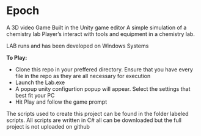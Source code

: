 # Epoch #
A 3D video Game Built in the Unity game editor
A simple simulation of a chemistry lab
Player’s interact with tools and equipment in a chemistry lab. 


LAB runs and has been developed on Windows Systems 

**To Play:**
  * Clone this repo in your preffered directory. Ensure that you have every file in the repo as they are all necessary for execution
  * Launch the Lab.exe
  * A popup unity configurtion popup will appear. Select the settings that best fit your PC
  * Hit Play and follow the game prompt
 
The scripts used to create this project can be found in the folder labeled scripts. 
All scripts are written in C# all can be downloaded but the full project is not uploaded on github



